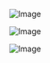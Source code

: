 
![Image](https://github.com/user-attachments/assets/d4ae6fb1-12ac-4d95-95eb-c2ae87347f99)


![Image](https://github.com/user-attachments/assets/bcc750bb-033a-4b6e-8413-1b1211486dae)

![Image](https://github.com/user-attachments/assets/5633e1d1-b05e-4a5e-835d-6bea7e3ee919)

